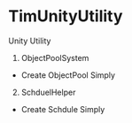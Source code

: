 # TimUnityUtility
Unity Utility

1. ObjectPoolSystem
  - Create ObjectPool Simply
2. SchduelHelper
  - Create Schdule Simply 
